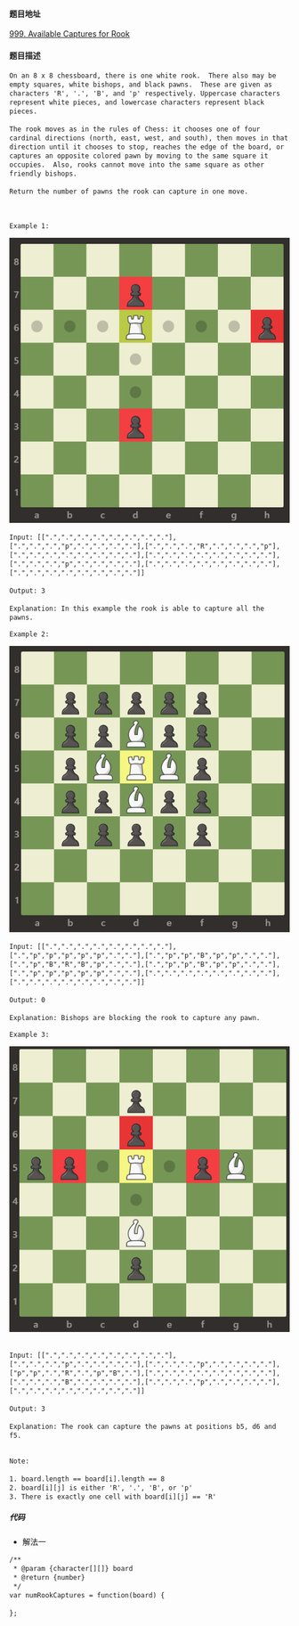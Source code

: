 #### 题目地址
[999. Available Captures for Rook](https://leetcode.com/problems/available-captures-for-rook/)
#### 题目描述
```
On an 8 x 8 chessboard, there is one white rook.  There also may be empty squares, white bishops, and black pawns.  These are given as characters 'R', '.', 'B', and 'p' respectively. Uppercase characters represent white pieces, and lowercase characters represent black pieces.

The rook moves as in the rules of Chess: it chooses one of four cardinal directions (north, east, west, and south), then moves in that direction until it chooses to stop, reaches the edge of the board, or captures an opposite colored pawn by moving to the same square it occupies.  Also, rooks cannot move into the same square as other friendly bishops.

Return the number of pawns the rook can capture in one move.

 
```
```
Example 1:
```
![example_1.png](../../assets/array/2019-11-26/example_1.png)
```
Input: [[".",".",".",".",".",".",".","."],[".",".",".","p",".",".",".","."],[".",".",".","R",".",".",".","p"],[".",".",".",".",".",".",".","."],[".",".",".",".",".",".",".","."],[".",".",".","p",".",".",".","."],[".",".",".",".",".",".",".","."],[".",".",".",".",".",".",".","."]]

Output: 3

Explanation: In this example the rook is able to capture all the pawns.

```
```
Example 2:
```
![example_1.png](../../assets/array/2019-11-26/example_2.png)
```
Input: [[".",".",".",".",".",".",".","."],[".","p","p","p","p","p",".","."],[".","p","p","B","p","p",".","."],[".","p","B","R","B","p",".","."],[".","p","p","B","p","p",".","."],[".","p","p","p","p","p",".","."],[".",".",".",".",".",".",".","."],[".",".",".",".",".",".",".","."]]

Output: 0

Explanation: Bishops are blocking the rook to capture any pawn.

```
```
Example 3:
```
![example_1.png](../../assets/array/2019-11-26/example_3.png)
```

Input: [[".",".",".",".",".",".",".","."],[".",".",".","p",".",".",".","."],[".",".",".","p",".",".",".","."],["p","p",".","R",".","p","B","."],[".",".",".",".",".",".",".","."],[".",".",".","B",".",".",".","."],[".",".",".","p",".",".",".","."],[".",".",".",".",".",".",".","."]]

Output: 3

Explanation: The rook can capture the pawns at positions b5, d6 and f5.
 

```
```
Note:

1. board.length == board[i].length == 8
2. board[i][j] is either 'R', '.', 'B', or 'p'
3. There is exactly one cell with board[i][j] == 'R'
```

##### 代码

- 解法一
```
/**
 * @param {character[][]} board
 * @return {number}
 */
var numRookCaptures = function(board) {
    
};
```
